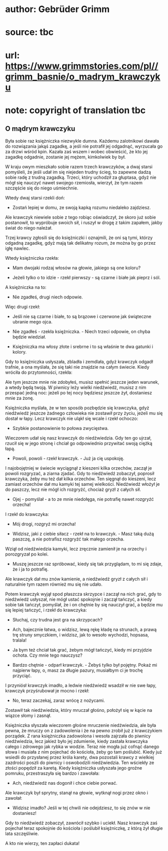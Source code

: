# author: Gebrüder Grimm
# source: tbc
# url: https://www.grimmstories.com/pl//grimm_basnie/o_madrym_krawczyku
# note: copyright of translation tbc

## O mądrym krawczyku 

Była sobie raz księżniczka niezwykle dumna. Każdemu zalotnikowi dawała
do rozwiązania jakąś zagadkę, a jeśli nie potrafił jej odgadnąć,
wyrzucała go za drzwi wśród kpin. Kazała zaś wszem i wobec obwieścić, że
kto jej zagadkę odgadnie, zostanie jej mężem, kimkolwiek by był.

W kraju owym mieszkało sobie razem trzech krawczyków, a dwaj starsi
pomyśleli, że jeśli udał im się niejeden trudny ścieg, to zapewne dadzą
sobie radę z trudną zagadką. Trzeci, który uchodził za głuptasa, gdyż
nie mógł się nauczyć nawet swojego rzemiosła, wierzył, że tym razem
szczęście się do niego uśmiechnie.

Wtedy dwaj starsi rzekli doń:

- Zostań lepiej w domu, ze swoją kapką rozumu niedaleko zajdziesz.

Ale krawczyk niewiele sobie z tego robiąc oświadczył, że skoro już sobie
postanowił, to wypróbuje swoich sił, i ruszył w drogę z takim zapałem,
jakby świat do niego należał.

Trzej krawcy zgłosili się do księżniczki i oznajmili, że oni są tymi,
którzy odgadną zagadkę, gdyż mają tak delikatny rozum, że można by go
przez igłę nawlec.

Wtedy księżniczka rzekła:

- Mam dwojaki rodzaj włosów na głowie, jakiego są one koloru?

- Jeżeli tylko o to idzie - rzekł pierwszy - są czarne i białe jak
pieprz i sól.

A księżniczka na to:

- Nie zgadłeś, drugi niech odpowie.

Więc drugi rzekł:

- Jeśli nie są czarne i białe, to są brązowe i czerwone jak świąteczne
ubranie mego ojca.

- Nie zgadłeś - rzekła księżniczka. - Niech trzeci odpowie, on chyba
będzie wiedział.

- Księżniczka ma włosy złote i srebrne i to są właśnie te dwa gatunki i
kolory.

Gdy to księżniczka usłyszała, zbladła i zemdlała, gdyż krawczyk odgadł
trafnie, a ona myślała, że się taki nie znajdzie na całym świecie. Kiedy
wróciła do przytomności, rzekła:

Ale tym jeszcze mnie nie zdobyłeś, musisz spełnić jeszcze jeden warunek,
a wtedy będą twoją. W piwnicy leży wielki niedźwiedź, musisz z nim
przespać jedną noc: jeżeli po tej nocy będziesz jeszcze żył, dostaniesz
mnie za żonę.

Księżniczka myślała, że w ten sposób pozbędzie się krawczyka, gdyż
niedźwiedź jeszcze żadnego człowieka nie zostawił przy życiu, jeżeli mu
się dostał w łapy. Lecz krawczyk nie uląkł się wcale i rzekł ochoczo:

- Szybkie postanowienie to połowa zwycięstwa.

Wieczorem udał się nasz krawczyk do niedźwiedzia. Gdy ten go ujrzał,
rzucił się w jego stronę i chciał go odpowiednio przywitać swoją ciężką
łapą.

- Powoli, powoli - rzekł krawczyk. - Już ja cię uspokoję.

I najobojętniej w świecie wyciągnął z kieszeni kilka orzechów, zaczął je
powoli rozgryzać, a ziarna zjadać. Gdy to niedźwiedź zobaczył, poprosił
krawczyka, żeby mu też dał kilka orzechów. Ten sięgnął do kieszeni, lecz
zamiast orzechów dał mu kamyki tej samej wielkości. Niedźwiedź włożył je
do paszczy, lecz nie mógł ich rozgryźć, chociaż gryzł z całych sił.

- Ojej - pomyślał - a to ze mnie niedołęga, nie potrafię nawet rozgryźć
orzecha!

I rzekł do krawczyka:

- Mój drogi, rozgryź mi orzecha!

- Widzisz, jaki z ciebie siłacz - rzekł na to krawczyk. - Masz taką
dużą paszczę, a nie potrafisz rozgryźć tak małego orzecha.

Wziął od niedźwiedzia kamyki, lecz zręcznie zamienił je na orzechy i
porozgryzał po kolei.

- Muszę jeszcze raz spróbować, kiedy się tak przyglądam, to mi się
zdaje, że i ja to potrafię.

Ale krawczyk dał mu znów kamienie, a niedźwiedź gryzł z całych sił i
naturalnie tym razem również mu się nie udało.

Potem krawczyk wyjął spod płaszcza skrzypce i zaczął na nich grać, gdy
to niedźwiedź usłyszał, nie mógł ustać spokojnie i zaczął tańczyć, a
kiedy sobie tak tańczył, pomyślał, że i on chętnie by się nauczył grać,
a będzie mu się lepiej tańczyć, i rzekł do krawczyka:

- Słuchaj, czy trudna jest gra na skrzypcach?

- Ach, bajecznie łatwa, o widzisz, lewą rękę kładę na strunach, a prawą
trę struny smyczkiem, i widzisz, jak to wesoło wychodzi, hopsasa,
tralala!

- Ja bym też chciał tak grać, żebym mógł tańczyć, kiedy mi przyjdzie
ochota. Czy mnie tego nauczysz?

- Bardzo chętnie - odparł krawczyk. - Żebyś tylko był pojętny. Pokaż mi
najpierw łapy, o, masz za długie pazury, musiałbym ci je trochę
przyciąć.

I przyniósł krawczyk imadło, a ledwie niedźwiedź wsadził w nie swe łapy,
krawczyk przyśrubował je mocno i rzekł:

- No, teraz zaczekaj, zaraz wrócę z nożycami.

Zostawił tak niedźwiedzia, który mruczał głośno, położył się w kącie na
wiązce słomy i zasnął.

Księżniczka słyszała wieczorem głośne mruczenie niedźwiedzia, ale była
pewna, że mruczy on z zadowolenia i że na pewno zrobił już z krawczykiem
porządek. Z rana księżniczka zadowolona i wesoła zajrzała do piwnicy
niedźwiedzia, lecz jakież było jej zdumienie, kiedy zastała krawczyka
całego i zdrowego jak rybka w wodzie. Teraz nie mogła już cofnąć danego
słowa i musiała z nim pojechać do kościoła, żeby go tam poślubić. Kiedy
już wsiedli do przysłanej przez króla karety, dwa pozostali krawcy z
wielkiej zazdrości poszli do piwnicy i oswobodzili niedźwiedzia. Ten
wściekły ze złości popędził za karetą. Kiedy księżniczka usłyszała jego
groźne pomruku, przestraszyła się bardzo i zawołała:

- Ach, niedźwiedź nas dogonił i chce ciebie porwać.

Ale krawczyk był sprytny, stanął na głowie, wytknął nogi przez okno i
zawołał:

- Widzisz imadło? Jeśli w tej chwili nie odejdziesz, to się znów w nie
dostaniesz!

Gdy to niedźwiedź zobaczył, zawrócił szybko i uciekł. Nasz krawczyk zaś
pojechał teraz spokojnie do kościoła i poślubił księżniczkę, z którą żył
długie lata szczęśliwie.

A kto nie wierzy, ten zapłaci dukata!
